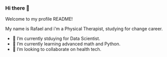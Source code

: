 ### Hi there 👋

Welcome to my profile README!

My name is Rafael and i'm a Physical Therapist, studying for change career.

- 🔭 I’m currently stduying for Data Scientist.
- 🌱 I’m currently learning advanced math and Python.
- 👯 I’m looking to collaborate on health tech.
